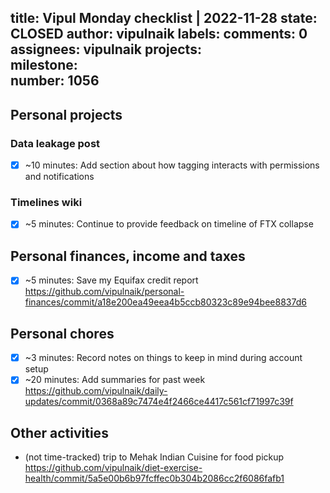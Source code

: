 title:	Vipul Monday checklist | 2022-11-28
state:	CLOSED
author:	vipulnaik
labels:	
comments:	0
assignees:	vipulnaik
projects:	
milestone:	
number:	1056
--
## Personal projects

### Data leakage post

- [x] ~10 minutes: Add section about how tagging interacts with permissions and notifications

### Timelines wiki

- [x] ~5 minutes: Continue to provide feedback on timeline of FTX collapse

## Personal finances, income and taxes

- [x] ~5 minutes: Save my Equifax credit report https://github.com/vipulnaik/personal-finances/commit/a18e200ea49eea4b5ccb80323c89e94bee8837d6

## Personal chores

- [x] ~3 minutes: Record notes on things to keep in mind during account setup
- [x] ~20 minutes: Add summaries for past week https://github.com/vipulnaik/daily-updates/commit/0368a89c7474e4f2466ce4417c561cf71997c39f

## Other activities

- (not time-tracked) trip to Mehak Indian Cuisine for food pickup https://github.com/vipulnaik/diet-exercise-health/commit/5a5e00b6b97fcffec0b304b2086cc2f6086fafb1

